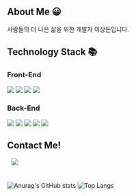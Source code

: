 ## About Me 😀
사람들의 더 나은 삶을 위한 개발자 이상돈입니다.

## Technology Stack 📚

### Front-End

<div>
    <img src="https://img.shields.io/badge/html5-E34F26?style=for-the-badge&logo=html5&logoColor=white" style="margin-right:'5px'"> 
    <img src="https://img.shields.io/badge/css-1572B6?style=for-the-badge&logo=css3&logoColor=white"> 
    <img src="https://img.shields.io/badge/javascript-F7DF1E?style=for-the-badge&logo=javascript&logoColor=black"> 
     <img src="https://img.shields.io/badge/react-61DAFB?style=for-the-badge&logo=react&logoColor=black">
</div>

### Back-End

<div>
    <img src="https://img.shields.io/badge/node.js-339933?style=for-the-badge&logo=Node.js&logoColor=white">
    <img src="https://img.shields.io/badge/express-000000?style=for-the-badge&logo=express&logoColor=white">
    <img src="https://img.shields.io/badge/mysql-4479A1?style=for-the-badge&logo=mysql&logoColor=white"> 
    <img src="https://img.shields.io/badge/mongoDB-47A248?style=for-the-badge&logo=MongoDB&logoColor=white">
    <img src="https://img.shields.io/badge/firebase-FFCA28?style=for-the-badge&logo=firebase&logoColor=white">
</div>




## Contact Me!

<a href="https://instagram.com/doniii__i">
    <img 
        src="http://img.shields.io/badge/-Instagram-black?style=flat&logo=Instagram&link=https://instagram.com/doniii__i/"
        style="height : auto; margin-left : 10px; margin-right : 10px;"/>
</a>

#
![Anurag's GitHub stats](https://github-readme-stats-git-masterorgs-github-readme-stats-team.vercel.app/api?username=ssangdon&show_icons=true&theme=highcontrast&include_orgs=true)
![Top Langs](https://github-readme-stats.vercel.app/api/top-langs/?username=ssangdon&layout=compact&theme=radical)
